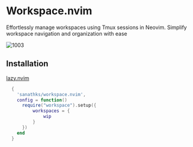 # Workspace.nvim
Effortlessly manage workspaces using Tmux sessions in Neovim. Simplify workspace navigation and organization with ease

![1003](https://github.com/sanathks/workspace.nvim/assets/4918600/7040f301-941e-4c70-82fa-1dd05955eaf4)

## Installation

[lazy.nvim](https://github.com/folke/lazy.nvim)

```lua
  {
    'sanathks/workspace.nvim',
    config = function()
      require("workspace").setup({
          workspaces = {
              wip
          }
      })
    end
  }
```

